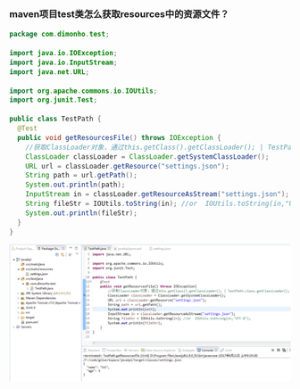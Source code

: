 ### maven项目test类怎么获取resources中的资源文件？
```java
package com.dimonho.test;

import java.io.IOException;
import java.io.InputStream;
import java.net.URL;

import org.apache.commons.io.IOUtils;
import org.junit.Test;

public class TestPath {
  @Test
  public void getResourcesFile() throws IOException {
    //获取ClassLoader对象，通过this.getClass().getClassLoader(); | TestPath.class.getClassLoader();
    ClassLoader classLoader = ClassLoader.getSystemClassLoader();
    URL url = classLoader.getResource("settings.json");
    String path = url.getPath();
    System.out.println(path);
    InputStream in = classLoader.getResourceAsStream("settings.json");
    String fileStr = IOUtils.toString(in); //or  IOUtils.toString(in,"UTF-8");
    System.out.println(fileStr);
  }
}

```
![java/images/image0001.bmp](https://github.com/DimonHo/DH_Note/blob/master/java/images/image0001.bmp)
